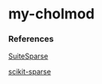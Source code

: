 # my-cholmod

### References

[SuiteSparse](https://github.com/DrTimothyAldenDavis/SuiteSparse)

[scikit-sparse](https://github.com/scikit-sparse/scikit-sparse)
